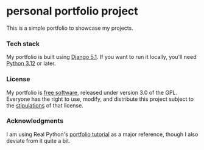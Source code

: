 # personal portfolio project

This is a simple portfolio to showcase my projects.

### Tech stack
My portfolio is built using [Django 5.1](https://www.djangoproject.com/). If you want to run it locally, you'll need [Python 3.12](https://devguide.python.org/versions/) or later.

### License
My portfolio is [free software](https://www.fsf.org/about/what-is-free-software), released under version 3.0 of the GPL. Everyone has the right to use, modify, and distribute this project subject to the [stipulations](https://github.com/jwjacobson/portfolio/blob/main/LICENSE) of that license.

### Acknowledgments
I am using Real Python's [portfolio tutorial](https://realpython.com/get-started-with-django-1/) as a major reference, though I also deviate from it quite a bit.
